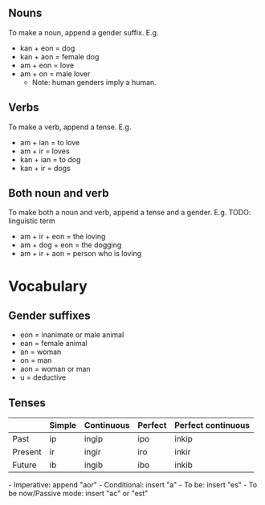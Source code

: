## Nouns
To make a noun, append a gender suffix. E.g.
- kan + eon = dog
- kan + aon = female dog
- am + eon = love
- am + on = male lover
    - Note: human genders imply a human.

## Verbs
To make a verb, append a tense. E.g.
- am + ian = to love
- am + ir = loves
- kan + ian = to dog
- kan + ir = dogs

## Both noun and verb
To make both a noun and verb, append a tense and a gender. E.g. TODO: linguistic term
- am + ir + eon = the loving
- am + dog + eon = the dogging
- am + ir + aon = person who is loving

# Vocabulary

## Gender suffixes
- eon = inanimate or male animal
- ean = female animal
- an = woman
- on = man
- aon = woman or man
- u = deductive

## Tenses
<table>
  <thead>
    <tr>
      <th>&nbsp;</th>
      <th>Simple</th>
      <th>Continuous</th>
      <th>Perfect</th>
      <th>Perfect continuous</th>
    </tr>
  </thead>
  <tbody>
    <tr>
      <td>Past</td>
      <td>ip</td>
      <td>ingip</td>
      <td>ipo</td>
      <td>inkip</td>
    </tr>
    <tr>
      <td>Present</td>
      <td>ir</td>
      <td>ingir</td>
      <td>iro</td>
      <td>inkir</td>
    </tr>
    <tr>
      <td>Future</td>
      <td>ib</td>
      <td>ingib</td>
      <td>ibo</td>
      <td>inkib</td>
    </tr>
  </tbody>
</table>
- Imperative: append "aor"
- Conditional: insert "a"
- To be: insert "es"
- To be now/Passive mode:  insert "ac" or "est"
